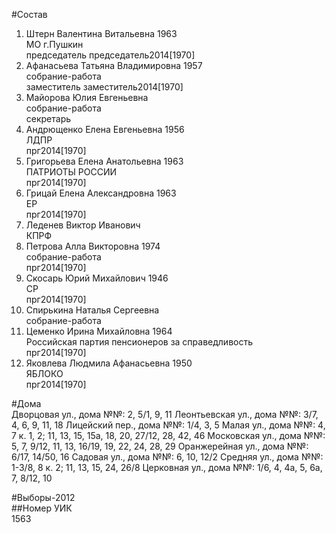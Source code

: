 #Состав  
1. Штерн Валентина Витальевна 1963  
    МО г.Пушкин  
    председатель председатель2014[1970]  
2. Афанасьева Татьяна Владимировна 1957  
    собрание-работа  
    заместитель заместитель2014[1970]  
3. Майорова Юлия Евгеньевна  
    собрание-работа  
    секретарь  
4. Андрющенко Елена Евгеньевна 1956  
    ЛДПР  
    прг2014[1970]  
5. Григорьева Елена Анатольевна 1963  
    ПАТРИОТЫ РОССИИ  
    прг2014[1970]  
6. Грицай Елена Александровна 1963  
    ЕР  
    прг2014[1970]  
7. Леденев Виктор Иванович  
    КПРФ  
8. Петрова Алла Викторовна 1974  
    собрание-работа  
    прг2014[1970]  
9. Скосарь Юрий Михайлович 1946  
    СР  
    прг2014[1970]  
10. Спирькина Наталья Сергеевна  
    собрание-работа  
11. Цеменко Ирина Михайловна 1964  
    Российская партия пенсионеров за справедливость  
    прг2014[1970]  
12. Яковлева Людмила Афанасьевна 1950  
    ЯБЛОКО  
    прг2014[1970]  
  
#Дома  
Дворцовая ул., дома №№: 2, 5/1, 9, 11 Леонтьевская ул., дома №№: 3/7, 4, 6, 9, 11, 18 Лицейский пер., дома №№: 1/4, 3, 5 Малая ул., дома №№: 4, 7 к. 1, 2; 11, 13, 15, 15а, 18, 20, 27/12, 28, 42, 46 Московская ул., дома №№: 5, 7, 9/12, 11, 13, 16/19, 19, 22, 24, 28, 29 Оранжерейная ул., дома №№: 6/17, 14/50, 16 Садовая ул., дома №№: 6, 10, 12/2 Средняя ул., дома №№: 1-3/8, 8 к. 2; 11, 13, 15, 24, 26/8 Церковная ул., дома №№: 1/6, 4, 4а, 5, 6а, 7, 8/12, 10  
  
#Выборы-2012  
##Номер УИК  
1563  

